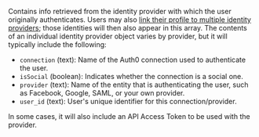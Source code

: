 Contains info retrieved from the identity provider with which the user originally authenticates. Users may also [link their profile to multiple identity providers](/link-accounts); those identities will then also appear in this array. The contents of an individual identity provider object varies by provider, but it will typically include the following:

- `connection` (text): Name of the Auth0 connection used to authenticate the user.
- `isSocial` (boolean): Indicates whether the connection is a social one.
- `provider` (text): Name of the entity that is authenticating the user, such as Facebook, Google, SAML, or your own provider.
- `user_id` (text): User's unique identifier for this connection/provider.

In some cases, it will also include an API Access Token to be used with the provider. 